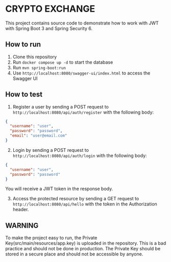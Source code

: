 # CRYPTO EXCHANGE

This project contains source code to demonstrate how to work with JWT with Spring Boot 3 and Spring Security 6.

## How to run

1. Clone this repository
2. Run `docker compose up -d` to start the database
3. Run `mvn spring-boot:run`
4. Use `http://localhost:8080/swagger-ui/index.html` to access the Swagger UI

## How to test

1. Register a user by sending a POST request to `http://localhost:8080/api/auth/register` with the following body:

```json
{
  "username": "user",
  "password": "password",
  "email": "user@email.com"
}
```

2. Login by sending a POST request to `http://localhost:8080/api/auth/login` with the following body:

```json
{
  "username": "user",
  "password": "password"
}
```
You will receive a JWT token in the response body.

3. Access the protected resource by sending a GET request to `http://localhost:8080/api/hello` with the token in the Authorization header.

## WARNING

To make the project easy to run, the Private Key(src/main/resources/app.key) is uploaded in the repository. This is a bad practice and should not be done in production. The Private Key should be stored in a secure place and should not be accessible by anyone.
